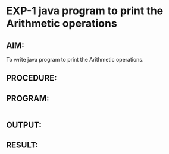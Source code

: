 # EXP-1 java program to print the Arithmetic operations

## AIM:
To write java program to print the Arithmetic operations.
## PROCEDURE:

## PROGRAM:
```java
```
## OUTPUT:

## RESULT:

